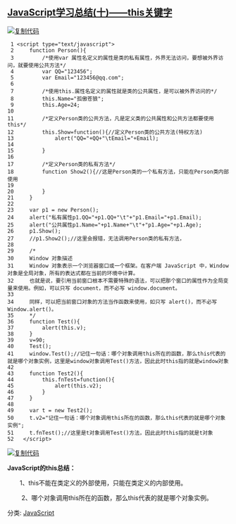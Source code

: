 ## [JavaScript学习总结(十)——this关键字](https://www.cnblogs.com/xdp-gacl/p/3699398.html)

[![复制代码](https://common.cnblogs.com/images/copycode.gif)](javascript:void(0);)

```
 1 <script type="text/javascript">
 2     function Person(){
 3         /*使用var 属性名定义的属性是类的私有属性，外界无法访问，要想被外界访问，就要使用公共方法*/
 4         var QQ="123456"; 
 5         var Email="123456@qq.com";
 6 
 7         /*使用this.属性名定义的属性就是类的公共属性，是可以被外界访问的*/
 8         this.Name="孤傲苍狼";
 9         this.Age=24;
10 
11         /*定义Person类的公共方法，凡是定义类的公共属性和公共方法都要使用this*/
12         this.Show=function(){//定义Person类的公共方法(特权方法)
13             alert("QQ="+QQ+"\tEmail="+Email);
14 
15         }
16         
17         /*定义Person类的私有方法*/
18         function Show2(){//这是Person类的一个私有方法，只能在Person类内部使用
19             
20         }
21     }
22 
23     var p1 = new Person();
24     alert("私有属性p1.QQ="+p1.QQ+"\t"+"p1.Email="+p1.Email);
25     alert("公共属性p1.Name="+p1.Name+"\t"+"p1.Age="+p1.Age);
26     p1.Show();
27     //p1.Show2();//这里会报错，无法调用Person类的私有方法，
28     
29     /*
30     Window 对象描述
31     Window 对象表示一个浏览器窗口或一个框架。在客户端 JavaScript 中，Window 对象是全局对象，所有的表达式都在当前的环境中计算。
32     也就是说，要引用当前窗口根本不需要特殊的语法，可以把那个窗口的属性作为全局变量来使用。例如，可以只写 document，而不必写 window.document。
33 
34     同样，可以把当前窗口对象的方法当作函数来使用，如只写 alert()，而不必写 Window.alert()。
35     */
36     function Test(){
37         alert(this.v);
38     }
39     v=90;
40     Test();
41     window.Test();//记住一句话：哪个对象调用this所在的函数，那么this代表的就是哪个对象实例，这里是window对象调用Test()方法，因此此时this指的就是window对象
42 
43     function Test2(){
44         this.fnTest=function(){
45             alert(this.v2);
46         }
47     }
48 
49     var t = new Test2();
50     t.v2="记住一句话：哪个对象调用this所在的函数，那么this代表的就是哪个对象实例";
51     t.fnTest();//这里是t对象调用Test()方法，因此此时this指的就是t对象
52   </script>
```

[![复制代码](https://common.cnblogs.com/images/copycode.gif)](javascript:void(0);)

**JavaScript的this总结：**

 　　1、this不能在类定义的外部使用，只能在类定义的内部使用。

　　 2、哪个对象调用this所在的函数，那么this代表的就是哪个对象实例。



分类: [JavaScript](https://www.cnblogs.com/xdp-gacl/category/431982.html)